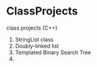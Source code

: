 # ClassProjects
class projects (C++)

1. StringList class
2. Doubly-linked list
3. Templated Binary Search Tree
4. 
